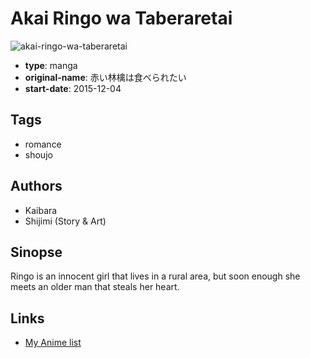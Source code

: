 # Akai Ringo wa Taberaretai

![akai-ringo-wa-taberaretai](https://cdn.myanimelist.net/images/manga/1/243723.jpg)

-   **type**: manga
-   **original-name**: 赤い林檎は食べられたい
-   **start-date**: 2015-12-04

## Tags

-   romance
-   shoujo

## Authors

-   Kaibara
-   Shijimi (Story & Art)

## Sinopse

Ringo is an innocent girl that lives in a rural area, but soon enough she meets an older man that steals her heart.

## Links

-   [My Anime list](https://myanimelist.net/manga/99657/Akai_Ringo_wa_Taberaretai)
